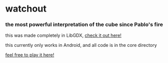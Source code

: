 # watchout

### the most powerful interpretation of the cube since Pablo's fire  

this was made completely in LibGDX, [check it out here!](https://libgdx.badlogicgames.com/)

this currently only works in Android, and all code is in the core directory  

[feel free to play it here!](https://play.google.com/store/apps/details?id=sfn.watchout)
